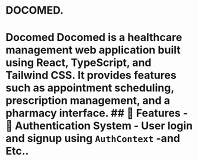 # DOCOMED.
# Docomed  Docomed is a healthcare management web application built using **React**, **TypeScript**, and **Tailwind CSS**. It provides features such as appointment scheduling, prescription management, and a pharmacy interface.  ## 🚀 Features  - 🔑 **Authentication System** - User login and signup using `AuthContext` -and Etc..
